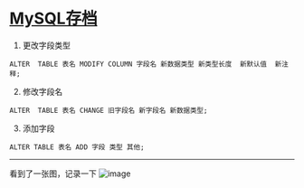 # [MySQL存档](https://github.com/yihong0618/gitblog/issues/9)

1. 更改字段类型
``` MySQL
ALTER  TABLE 表名 MODIFY COLUMN 字段名 新数据类型 新类型长度  新默认值  新注释;
```
2. 修改字段名
```MySQL
ALTER  TABLE 表名 CHANGE 旧字段名 新字段名 新数据类型;
```
3. 添加字段
```MySQL
ALTER TABLE 表名 ADD 字段 类型 其他;
```

---

看到了一张图，记录一下
![image](https://user-images.githubusercontent.com/15976103/62431444-31aef500-b75a-11e9-8ea8-ab3a6c3d26d6.png)
